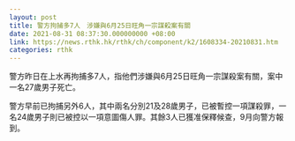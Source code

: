 ```yaml
---
layout: post
title: 警方拘捕多7人　涉嫌與6月25日旺角一宗謀殺案有關
date: 2021-08-31 08:37:30.000000000 +08:00
link: https://news.rthk.hk/rthk/ch/component/k2/1608334-20210831.htm
categories: rthk
---
```


警方昨日在上水再拘捕多7人，指他們涉嫌與6月25日旺角一宗謀殺案有關，案中一名27歲男子死亡。

警方早前已拘捕另外6人，其中兩名分別21及28歲男子，已被暫控一項謀殺罪，一名24歲男子則已被控以一項意圖傷人罪。其餘3人已獲准保釋候查，9月向警方報到。

